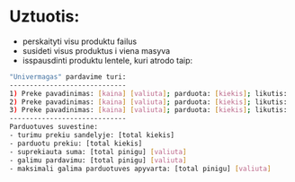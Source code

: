 
# Uztuotis:

- perskaityti visu produktu failus
- susideti visus produktus i viena masyva
- isspausdinti produktu lentele, kuri atrodo taip:

```bash
"Univermagas" pardavime turi:
-----------------------------
1) Preke pavadinimas: [kaina] [valiuta]; parduota: [kiekis]; likutis: [kiekis];
2) Preke pavadinimas: [kaina] [valiuta]; parduota: [kiekis]; likutis: [kiekis];
3) Preke pavadinimas: [kaina] [valiuta]; parduota: [kiekis]; likutis: [kiekis];
-----------------------------
Parduotuves suvestine:
- turimu prekiu sandelyje: [total kiekis]
- parduotu prekiu: [total kiekis]
- suprekiauta suma: [total pinigu] [valiuta]
- galimu pardavimu: [total pinigu] [valiuta]
- maksimali galima parduotuves apyvarta: [total pinigu] [valiuta]
```
